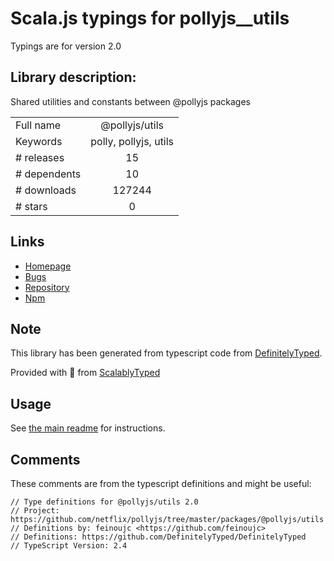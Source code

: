 
# Scala.js typings for pollyjs__utils

Typings are for version 2.0

## Library description:
Shared utilities and constants between @pollyjs packages

|                    |                 |
| ------------------ | :-------------: |
| Full name          | @pollyjs/utils |
| Keywords           | polly, pollyjs, utils |
| # releases         | 15 |
| # dependents       | 10 |
| # downloads        | 127244 |
| # stars            | 0 |

## Links
- [Homepage](https://github.com/netflix/pollyjs#readme)
- [Bugs](https://github.com/netflix/pollyjs/issues)
- [Repository](https://github.com/netflix/pollyjs)
- [Npm](https://www.npmjs.com/package/%40pollyjs%2Futils)
    


## Note
This library has been generated from typescript code from [DefinitelyTyped](https://definitelytyped.org).

Provided with :purple_heart: from [ScalablyTyped](https://github.com/oyvindberg/ScalablyTyped)

## Usage
See [the main readme](../../readme.md) for instructions.

## Comments

These comments are from the typescript definitions and might be useful:
```
// Type definitions for @pollyjs/utils 2.0
// Project: https://github.com/netflix/pollyjs/tree/master/packages/@pollyjs/utils
// Definitions by: feinoujc <https://github.com/feinoujc>
// Definitions: https://github.com/DefinitelyTyped/DefinitelyTyped
// TypeScript Version: 2.4

```

